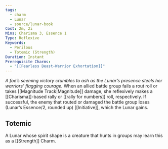 ```yaml
---
tags:
  - charm
  - Lunar
  - source/lunar-book
Cost: 2m, 2i
Mins: Charisma 3, Essence 1
Type: Reflexive
Keywords:
  - Perilous
  - Totemic (Strength)
Duration: Instant
Prerequisite Charms:
  - "[[Fearless Beast-Warrior Exhortation]]"
---
```

*A foe’s seeming victory crumbles to ash as the Lunar’s presence steels her warriors’ flagging courage.*
When an allied battle group fails a rout roll or takes [[Magnitude Track|Magnitude]] damage, she reflexively makes a [[Charisma]]-based rally or [[rally for numbers]] roll, respectively. If successful, the enemy that routed or damaged the battle group loses (Lunar’s Essence/2, rounded up) [[Initiative]], which the Lunar gains. 
## Totemic 

A Lunar whose spirit shape is a creature that hunts in groups may learn this as a [[Strength]] Charm.